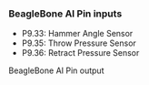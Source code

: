 ### BeagleBone AI Pin inputs

* P9.33: Hammer Angle Sensor
* P9.35: Throw Pressure Sensor
* P9.36: Retract Pressure Sensor

BeagleBone AI Pin output

